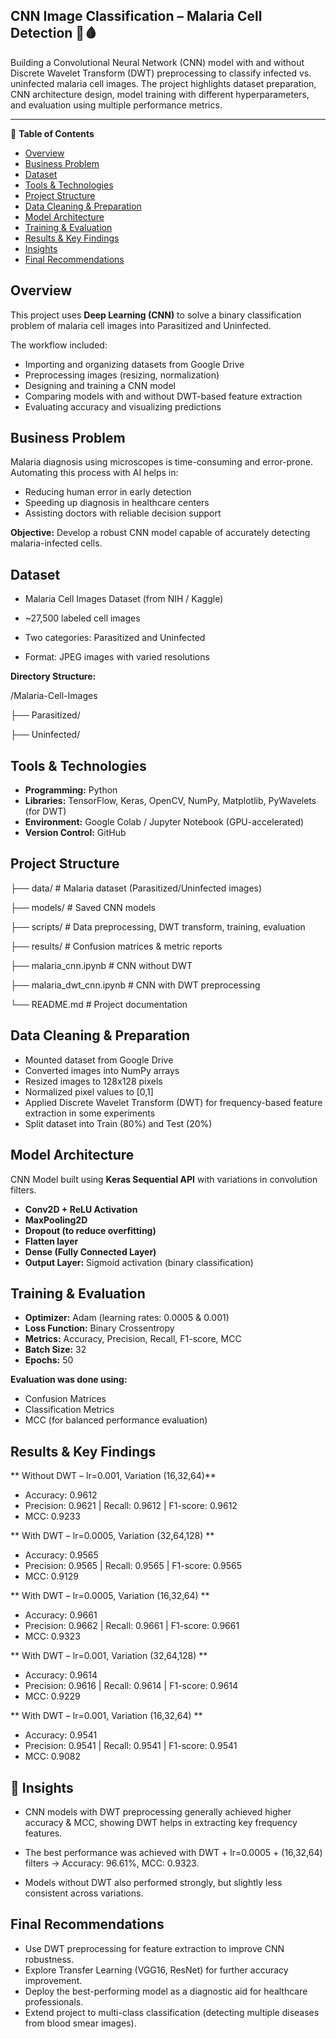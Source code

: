 ## CNN Image Classification – Malaria Cell Detection 🦠🩸

Building a Convolutional Neural Network (CNN) model with and without Discrete Wavelet Transform (DWT) preprocessing to classify infected vs. uninfected malaria cell images. The project highlights dataset preparation, CNN architecture design, model training with different hyperparameters, and evaluation using multiple performance metrics.

---

📌 **Table of Contents**

- [Overview](#overview)  
- [Business Problem](#business-problem)  
- [Dataset](#dataset)  
- [Tools & Technologies](#tools--technologies)  
- [Project Structure](#project-structure)  
- [Data Cleaning & Preparation](#data-cleaning--preparation)  
- [Model Architecture](#model-architecture)  
- [Training & Evaluation](#training--evaluation)  
- [Results & Key Findings](#results--key-findings)  
- [Insights](#insights)  
- [Final Recommendations](#final-recommendations)  




## Overview

This project uses **Deep Learning (CNN)** to solve a binary classification problem of malaria cell images into Parasitized and Uninfected.

The workflow included:  
  
- Importing and organizing datasets from Google Drive  
- Preprocessing images (resizing, normalization)  
- Designing and training a CNN model  
- Comparing models with and without DWT-based feature extraction
- Evaluating accuracy and visualizing predictions  


## Business Problem

Malaria diagnosis using microscopes is time-consuming and error-prone. Automating this process with AI helps in:

- Reducing human error in early detection
- Speeding up diagnosis in healthcare centers
- Assisting doctors with reliable decision support 

**Objective:** Develop a robust CNN model capable of accurately detecting malaria-infected cells. 


## Dataset

- Malaria Cell Images Dataset (from NIH / Kaggle)

- ~27,500 labeled cell images

- Two categories: Parasitized and Uninfected

- Format: JPEG images with varied resolutions

**Directory Structure:**

/Malaria-Cell-Images

├── Parasitized/

├── Uninfected/




## Tools & Technologies

- **Programming:** Python  
- **Libraries:** TensorFlow, Keras, OpenCV, NumPy, Matplotlib, PyWavelets (for DWT) 
- **Environment:** Google Colab / Jupyter Notebook (GPU-accelerated)  
- **Version Control:** GitHub  



## Project Structure


├── data/                # Malaria dataset (Parasitized/Uninfected images)

├── models/              # Saved CNN models

├── scripts/             # Data preprocessing, DWT transform, training, evaluation

├── results/             # Confusion matrices & metric reports

├── malaria_cnn.ipynb    # CNN without DWT

├── malaria_dwt_cnn.ipynb # CNN with DWT preprocessing

└── README.md            # Project documentation



## Data Cleaning & Preparation

- Mounted dataset from Google Drive  
- Converted images into NumPy arrays
- Resized images to 128x128 pixels
- Normalized pixel values to [0,1]
- Applied Discrete Wavelet Transform (DWT) for frequency-based feature extraction in some experiments
- Split dataset into Train (80%) and Test (20%)



## Model Architecture

CNN Model built using **Keras Sequential API** with variations in convolution filters.  

- **Conv2D + ReLU Activation**  
- **MaxPooling2D**  
- **Dropout (to reduce overfitting)**  
- **Flatten layer**  
- **Dense (Fully Connected Layer)**  
- **Output Layer:** Sigmoid activation (binary classification)  



## Training & Evaluation

- **Optimizer:** Adam (learning rates: 0.0005 & 0.001)
- **Loss Function:** Binary Crossentropy  
- **Metrics:** Accuracy, Precision, Recall, F1-score, MCC
- **Batch Size:** 32  
- **Epochs:** 50

**Evaluation was done using:** 
- Confusion Matrices
- Classification Metrics
- MCC (for balanced performance evaluation)



## Results & Key Findings

** Without DWT – lr=0.001, Variation (16,32,64)**
- Accuracy: 0.9612
- Precision: 0.9621 | Recall: 0.9612 | F1-score: 0.9612
- MCC: 0.9233

** With DWT – lr=0.0005, Variation (32,64,128) **
- Accuracy: 0.9565
- Precision: 0.9565 | Recall: 0.9565 | F1-score: 0.9565
- MCC: 0.9129

** With DWT – lr=0.0005, Variation (16,32,64) **
- Accuracy: 0.9661
- Precision: 0.9662 | Recall: 0.9661 | F1-score: 0.9661
- MCC: 0.9323

** With DWT – lr=0.001, Variation (32,64,128) **
- Accuracy: 0.9614
- Precision: 0.9616 | Recall: 0.9614 | F1-score: 0.9614
- MCC: 0.9229

** With DWT – lr=0.001, Variation (16,32,64) **
- Accuracy: 0.9541
- Precision: 0.9541 | Recall: 0.9541 | F1-score: 0.9541
- MCC: 0.9082


## 🔑 Insights

- CNN models with DWT preprocessing generally achieved higher accuracy & MCC, showing DWT helps in extracting key frequency features.

- The best performance was achieved with DWT + lr=0.0005 + (16,32,64) filters → Accuracy: 96.61%, MCC: 0.9323.

- Models without DWT also performed strongly, but slightly less consistent across variations.

## Final Recommendations

- Use DWT preprocessing for feature extraction to improve CNN robustness.
- Explore Transfer Learning (VGG16, ResNet) for further accuracy improvement.
- Deploy the best-performing model as a diagnostic aid for healthcare professionals.
- Extend project to multi-class classification (detecting multiple diseases from blood smear images). 


